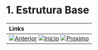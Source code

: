 # 1. Estrutura Base


|**Links** |   
|:--- |
|[![Anterior](https://img.shields.io/badge/Anterior-D70A53?style=for-the-badge)](../README.md) [![Inicio](https://img.shields.io/badge/Inicio-000000?style=for-the-badge)](../README.md) [![Proximo](https://img.shields.io/badge/Proximo-0078D6?style=for-the-badge)](1.1.md)|